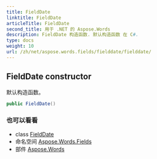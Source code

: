 ```yaml
---
title: FieldDate
linktitle: FieldDate
articleTitle: FieldDate
second_title: 用于 .NET 的 Aspose.Words
description: FieldDate 构造函数. 默认构造函数 在 C#.
type: docs
weight: 10
url: /zh/net/aspose.words.fields/fielddate/fielddate/
---
```

## FieldDate constructor

默认构造函数。

```csharp
public FieldDate()
```

### 也可以看看

* class [FieldDate](../)
* 命名空间 [Aspose.Words.Fields](../../../aspose.words.fields/)
* 部件 [Aspose.Words](../../../)
